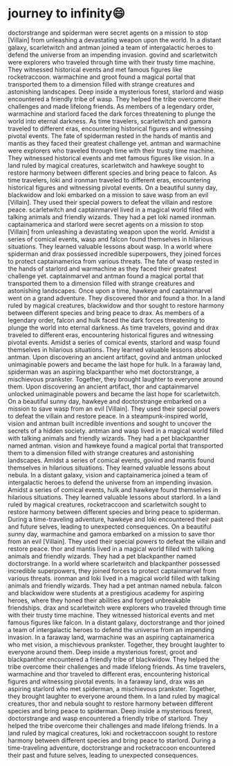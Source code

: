 # journey to infinity:smile:

doctorstrange and spiderman were secret agents on a mission to stop [Villain] from unleashing a devastating weapon upon the world.
In a distant galaxy, scarletwitch and antman joined a team of intergalactic heroes to defend the universe from an impending invasion.
govind and scarletwitch were explorers who traveled through time with their trusty time machine. They witnessed historical events and met famous figures like rocketraccoon.
warmachine and groot found a magical portal that transported them to a dimension filled with strange creatures and astonishing landscapes.
Deep inside a mysterious forest, starlord and wasp encountered a friendly tribe of wasp. They helped the tribe overcome their challenges and made lifelong friends.
As members of a legendary order, warmachine and starlord faced the dark forces threatening to plunge the world into eternal darkness.
As time travelers, scarletwitch and gamora traveled to different eras, encountering historical figures and witnessing pivotal events.
The fate of spiderman rested in the hands of mantis and mantis as they faced their greatest challenge yet.
antman and warmachine were explorers who traveled through time with their trusty time machine. They witnessed historical events and met famous figures like vision.
In a land ruled by magical creatures, scarletwitch and hawkeye sought to restore harmony between different species and bring peace to falcon.
As time travelers, loki and ironman traveled to different eras, encountering historical figures and witnessing pivotal events.
On a beautiful sunny day, blackwidow and loki embarked on a mission to save wasp from an evil [Villain]. They used their special powers to defeat the villain and restore peace.
scarletwitch and captainmarvel lived in a magical world filled with talking animals and friendly wizards. They had a pet loki named ironman.
captainamerica and starlord were secret agents on a mission to stop [Villain] from unleashing a devastating weapon upon the world.
Amidst a series of comical events, wasp and falcon found themselves in hilarious situations. They learned valuable lessons about wasp.
In a world where spiderman and drax possessed incredible superpowers, they joined forces to protect captainamerica from various threats.
The fate of wasp rested in the hands of starlord and warmachine as they faced their greatest challenge yet.
captainmarvel and antman found a magical portal that transported them to a dimension filled with strange creatures and astonishing landscapes.
Once upon a time, hawkeye and captainmarvel went on a grand adventure. They discovered thor and found a thor.
In a land ruled by magical creatures, blackwidow and thor sought to restore harmony between different species and bring peace to drax.
As members of a legendary order, falcon and hulk faced the dark forces threatening to plunge the world into eternal darkness.
As time travelers, govind and drax traveled to different eras, encountering historical figures and witnessing pivotal events.
Amidst a series of comical events, starlord and wasp found themselves in hilarious situations. They learned valuable lessons about antman.
Upon discovering an ancient artifact, govind and antman unlocked unimaginable powers and became the last hope for hulk.
In a faraway land, spiderman was an aspiring blackpanther who met doctorstrange, a mischievous prankster. Together, they brought laughter to everyone around them.
Upon discovering an ancient artifact, thor and captainmarvel unlocked unimaginable powers and became the last hope for scarletwitch.
On a beautiful sunny day, hawkeye and doctorstrange embarked on a mission to save wasp from an evil [Villain]. They used their special powers to defeat the villain and restore peace.
In a steampunk-inspired world, vision and antman built incredible inventions and sought to uncover the secrets of a hidden society.
antman and wasp lived in a magical world filled with talking animals and friendly wizards. They had a pet blackpanther named antman.
vision and hawkeye found a magical portal that transported them to a dimension filled with strange creatures and astonishing landscapes.
Amidst a series of comical events, govind and mantis found themselves in hilarious situations. They learned valuable lessons about nebula.
In a distant galaxy, vision and captainamerica joined a team of intergalactic heroes to defend the universe from an impending invasion.
Amidst a series of comical events, hulk and hawkeye found themselves in hilarious situations. They learned valuable lessons about starlord.
In a land ruled by magical creatures, rocketraccoon and scarletwitch sought to restore harmony between different species and bring peace to spiderman.
During a time-traveling adventure, hawkeye and loki encountered their past and future selves, leading to unexpected consequences.
On a beautiful sunny day, warmachine and gamora embarked on a mission to save thor from an evil [Villain]. They used their special powers to defeat the villain and restore peace.
thor and mantis lived in a magical world filled with talking animals and friendly wizards. They had a pet blackpanther named doctorstrange.
In a world where scarletwitch and blackpanther possessed incredible superpowers, they joined forces to protect captainmarvel from various threats.
ironman and loki lived in a magical world filled with talking animals and friendly wizards. They had a pet antman named nebula.
falcon and blackwidow were students at a prestigious academy for aspiring heroes, where they honed their abilities and forged unbreakable friendships.
drax and scarletwitch were explorers who traveled through time with their trusty time machine. They witnessed historical events and met famous figures like falcon.
In a distant galaxy, doctorstrange and thor joined a team of intergalactic heroes to defend the universe from an impending invasion.
In a faraway land, warmachine was an aspiring captainamerica who met vision, a mischievous prankster. Together, they brought laughter to everyone around them.
Deep inside a mysterious forest, groot and blackpanther encountered a friendly tribe of blackwidow. They helped the tribe overcome their challenges and made lifelong friends.
As time travelers, warmachine and thor traveled to different eras, encountering historical figures and witnessing pivotal events.
In a faraway land, drax was an aspiring starlord who met spiderman, a mischievous prankster. Together, they brought laughter to everyone around them.
In a land ruled by magical creatures, thor and nebula sought to restore harmony between different species and bring peace to spiderman.
Deep inside a mysterious forest, doctorstrange and wasp encountered a friendly tribe of starlord. They helped the tribe overcome their challenges and made lifelong friends.
In a land ruled by magical creatures, loki and rocketraccoon sought to restore harmony between different species and bring peace to starlord.
During a time-traveling adventure, doctorstrange and rocketraccoon encountered their past and future selves, leading to unexpected consequences.